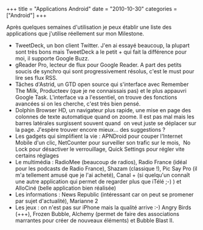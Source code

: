 +++
title = "Applications Android"
date = "2010-10-30"
categories = ["Android"]
+++

Après quelques semaines d'utilisation je peux établir une liste des
applications que j'utilise réellement sur mon Milestone.

*    TweetDeck, un bon client Twitter. J'en ai essayé beaucoup, la plupart sont
très bons mais TweetDeck a le petit + qui fait la différence pour moi, il
supporte Google Buzz.
*    gReader Pro, lecteur de flux pour Google Reader. A part des petits soucis de
synchro qui sont progressivement résolus, c'est le must pour lire ses flux RSS.
*    Tâches d'Astrid, un GTD open source qui s'interface avec Remember The Milk,
Producteev (que je ne connaissais pas) et le plus appauvri Google Task.
L'interface va a l'essentiel, on trouve des fonctions avancées si on les
cherche, c'est très bien pensé.
*    Dolphin Browser HD, un navigateur plus rapide, une mise en page des colonnes de
texte automatique quand on zoome. Il est pas mal mais les barres latérales
surgissent souvent quand  on veut juste se déplacer sur  la page. J'espère
trouver encore mieux... des suggestions ?
*    Les gadgets qui simplifient la vie : APNDroid pour couper l'Internet Mobile d'un
clic, NetCounter pour surveiller son trafic sur le mois,  No Lock pour
désactiver le verrouillage, Quick Settings pour régler vite certains réglages
*    Le multimédia : RadioMee (beaucoup de radios), Radio France (idéal pour les
podcasts de Radio France), Shazam (classique !), Pic Say Pro (il m'a tellement
amusé que je l'ai acheté), Canal + (si quelqu'un connaît une autre
application qui permet de regarder plus que iTélé ;-) ) et AlloCiné (belle
application bien réalisée)
*    Les informations : News Republic (intéressant car on peut se promener par sujet
d'actualité), Marianne 2
*    Les jeux : on n'est pas sur iPhone mais la qualité arrive :-) Angry Birds
(+++), Frozen Bubble, Alchemy (permet de faire des associations marrantes pour
créer de nouveaux éléments) et Bubble Blast II.
